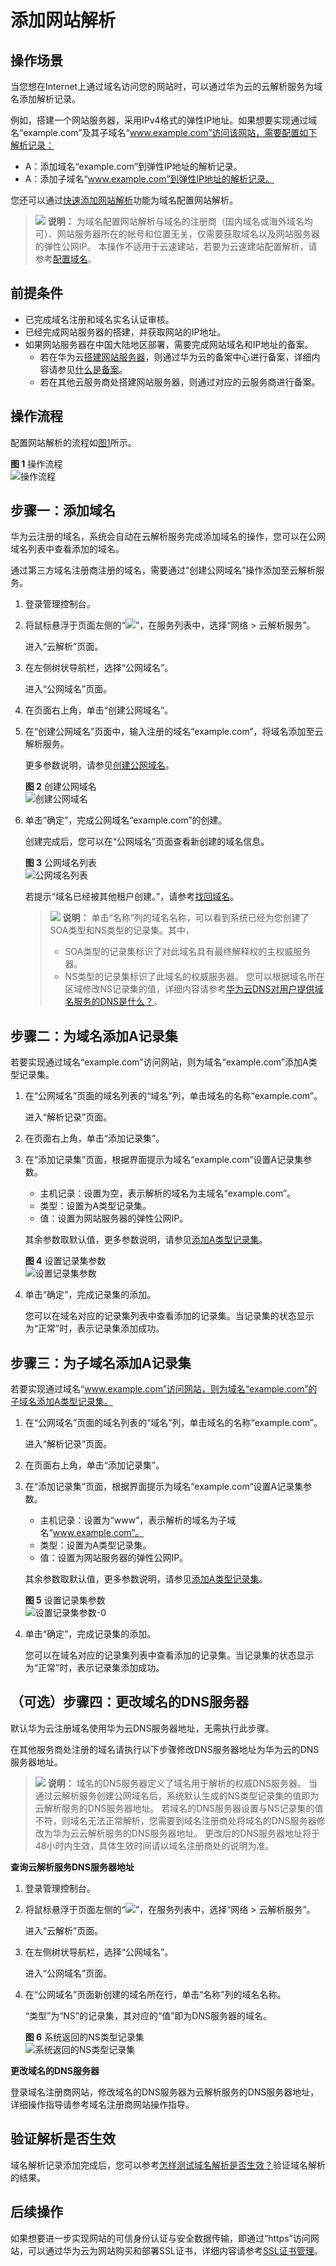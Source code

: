 # 添加网站解析<a name="dns_usermanual_06012"></a>

## 操作场景<a name="section788725015149"></a>

当您想在Internet上通过域名访问您的网站时，可以通过华为云的云解析服务为域名添加解析记录。

例如，搭建一个网站服务器，采用IPv4格式的弹性IP地址。如果想要实现通过域名“example.com”及其子域名“www.example.com”访问该网站，需要配置如下解析记录：

-   A：添加域名“example.com”到弹性IP地址的解析记录。
-   A：添加子域名“www.example.com”到弹性IP地址的解析记录。

您还可以通过[快速添加网站解析](https://support.huaweicloud.com/usermanual-dns/dns_usermanual_06012.html)功能为域名配置网站解析。

>![](public_sys-resources/icon-note.gif) **说明：** 
>为域名配置网站解析与域名的注册商（国内域名或海外域名均可）、网站服务器所在的帐号和位置无关，仅需要获取域名以及网站服务器的弹性公网IP。
>本操作不适用于云速建站，若要为云速建站配置解析，请参考[配置域名](https://support.huaweicloud.com/qs-cloudsite/cloudsite_01_4096.html)。

## 前提条件<a name="section6577675115583"></a>

-   已完成域名注册和域名实名认证审核。
-   已经完成网站服务器的搭建，并获取网站的IP地址。
-   如果网站服务器在中国大陆地区部署，需要完成网站域名和IP地址的备案。
    -   若在华为云[搭建网站服务器](https://support.huaweicloud.com/bestpractice-ecs/ecs_web_0001.html)，则通过华为云的备案中心进行备案，详细内容请参见[什么是备案](https://support.huaweicloud.com/icprb-icp/zh-cn_topic_0115815923.html)。
    -   若在其他云服务商处搭建网站服务器，则通过对应的云服务商进行备案。


## 操作流程<a name="section7987195861919"></a>

配置网站解析的流程如[图1](#fe4910c96160749349abf31cb88cfe52b)所示。

**图 1**  操作流程<a name="fe4910c96160749349abf31cb88cfe52b"></a>  
![](figures/操作流程.png "操作流程")

## 步骤一：添加域名<a name="section6593003511349"></a>

华为云注册的域名，系统会自动在云解析服务完成添加域名的操作，您可以在公网域名列表中查看添加的域名。

通过第三方域名注册商注册的域名，需要通过“创建公网域名”操作添加至云解析服务。

1.  登录管理控制台。
2.  将鼠标悬浮于页面左侧的“![](figures/service-list.jpg)”，在服务列表中，选择“网络  \> 云解析服务”。

    进入“云解析”页面。

3.  在左侧树状导航栏，选择“公网域名”。

    进入“公网域名”页面。

4.  在页面右上角，单击“创建公网域名”。
5.  在“创建公网域名”页面中，输入注册的域名“example.com”，将域名添加至云解析服务。

    更多参数说明，请参见[创建公网域名](https://support.huaweicloud.com/usermanual-dns/zh-cn_topic_0035467702.html)。

    **图 2**  创建公网域名<a name="fig8886169142219"></a>  
    ![](figures/创建公网域名.png "创建公网域名")

6.  单击“确定”，完成公网域名“example.com”的创建。

    创建完成后，您可以在“公网域名”页面查看新创建的域名信息。

    **图 3**  公网域名列表<a name="fig1563212171519"></a>  
    ![](figures/公网域名列表.png "公网域名列表")

    若提示“域名已经被其他租户创建。”，请参考[找回域名](https://support.huaweicloud.com/usermanual-dns/zh-cn_topic_0122498010.html)。

    >![](public_sys-resources/icon-note.gif) **说明：** 
    >单击“名称”列的域名名称，可以看到系统已经为您创建了SOA类型和NS类型的记录集。其中，
    >-   SOA类型的记录集标识了对此域名具有最终解释权的主权威服务器。
    >-   NS类型的记录集标识了此域名的权威服务器。
    >    您可以根据域名所在区域修改NS记录集的值，详细内容请参考[华为云DNS对用户提供域名服务的DNS是什么？](https://support.huaweicloud.com/dns_faq/dns_faq_012.html)。


## 步骤二：为域名添加A记录集<a name="section0443184812346"></a>

若要实现通过域名“example.com”访问网站，则为域名“example.com”添加A类型记录集。

1.  在“公网域名”页面的域名列表的“域名”列，单击域名的名称“example.com”。

    进入“解析记录”页面。

2.  在页面右上角，单击“添加记录集”。
3.  在“添加记录集”页面，根据界面提示为域名“example.com”设置A记录集参数。

    -   主机记录：设置为空，表示解析的域名为主域名“example.com”。
    -   类型：设置为A类型记录集。
    -   值：设置为网站服务器的弹性公网IP。

    其余参数取默认值，更多参数说明，请参见[添加A类型记录集](https://support.huaweicloud.com/usermanual-dns/dns_usermanual_0007.html)。

    **图 4**  设置记录集参数<a name="fig81701824174819"></a>  
    ![](figures/设置记录集参数.png "设置记录集参数")

4.  单击“确定”，完成记录集的添加。

    您可以在域名对应的记录集列表中查看添加的记录集。当记录集的状态显示为“正常”时，表示记录集添加成功。


## 步骤三：为子域名添加A记录集<a name="section7258121964314"></a>

若要实现通过域名“www.example.com”访问网站，则为域名“example.com”的子域名添加A类型记录集。

1.  在“公网域名”页面的域名列表的“域名”列，单击域名的名称“example.com”。

    进入“解析记录”页面。

2.  在页面右上角，单击“添加记录集”。
3.  在“添加记录集”页面，根据界面提示为域名“example.com”设置A记录集参数。

    -   主机记录：设置为“www”，表示解析的域名为子域名“www.example.com”。
    -   类型：设置为A类型记录集。
    -   值：设置为网站服务器的弹性公网IP。

    其余参数取默认值，更多参数说明，请参见[添加A类型记录集](https://support.huaweicloud.com/usermanual-dns/dns_usermanual_0007.html)。

    **图 5**  设置记录集参数<a name="fig0709637154920"></a>  
    ![](figures/设置记录集参数-0.png "设置记录集参数-0")

4.  单击“确定”，完成记录集的添加。

    您可以在域名对应的记录集列表中查看添加的记录集。当记录集的状态显示为“正常”时，表示记录集添加成功。


## （可选）步骤四：更改域名的DNS服务器<a name="section43576011357"></a>

默认华为云注册域名使用华为云DNS服务器地址，无需执行此步骤。

在其他服务商处注册的域名请执行以下步骤修改DNS服务器地址为华为云的DNS服务器地址。

>![](public_sys-resources/icon-note.gif) **说明：** 
>域名的DNS服务器定义了域名用于解析的权威DNS服务器。
>当通过云解析服务创建公网域名后，系统默认生成的NS类型记录集的值即为云解析服务的DNS服务器地址。
>若域名的DNS服务器设置与NS记录集的值不符，则域名无法正常解析，您需要到域名注册商处将域名的DNS服务器修改为华为云云解析服务的DNS服务器地址。
>更改后的DNS服务器地址将于48小时内生效，具体生效时间请以域名注册商处的说明为准。

**查询云解析服务DNS服务器地址**

1.  登录管理控制台。
2.  将鼠标悬浮于页面左侧的“![](figures/service-list.jpg)”，在服务列表中，选择“网络  \> 云解析服务”。

    进入“云解析”页面。

3.  在左侧树状导航栏，选择“公网域名”。

    进入“公网域名”页面。

4.  在“公网域名”页面新创建的域名所在行，单击“名称”列的域名名称。

    “类型”为“NS”的记录集，其对应的“值”即为DNS服务器的域名。

    **图 6**  系统返回的NS类型记录集<a name="fig1498112579357"></a>  
    ![](figures/系统返回的NS类型记录集.png "系统返回的NS类型记录集")


**更改域名的DNS服务器**

登录域名注册商网站，修改域名的DNS服务器为云解析服务的DNS服务器地址，详细操作指导请参考域名注册商网站操作指导。

## 验证解析是否生效<a name="section738931416915"></a>

域名解析记录添加完成后，您可以参考[怎样测试域名解析是否生效？](https://support.huaweicloud.com/dns_faq/dns_faq_015.html)验证域名解析的结果。

## 后续操作<a name="section1270017471634"></a>

如果想要进一步实现网站的可信身份认证与安全数据传输，即通过“https”访问网站，可以通过华为云为网站购买和部署SSL证书，详细内容请参考[SSL证书管理](https://support.huaweicloud.com/ccm/index.html)。

